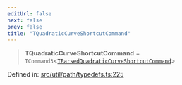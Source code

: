 ```yaml
---
editUrl: false
next: false
prev: false
title: "TQuadraticCurveShortcutCommand"
---
```


> **TQuadraticCurveShortcutCommand** = `TCommand3`\<[`TParsedQuadraticCurveShortcutCommand`](/api/type-aliases/tparsedquadraticcurveshortcutcommand/)\>

Defined in: [src/util/path/typedefs.ts:225](https://github.com/fabricjs/fabric.js/blob/b4f67b1cfd353d0e2763b168e07bce6b67895452/src/util/path/typedefs.ts#L225)
